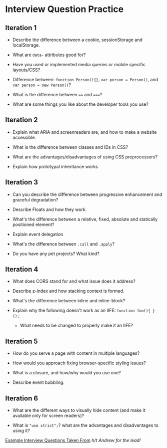 # Interview Question Practice

## Iteration 1

- Describe the difference between a cookie, sessionStorage and localStorage.

- What are `data-` attributes good for?

- Have you used or implemented media queries or mobile specific layouts/CSS?

- Difference between: `function Person(){}`, `var person = Person()`, and `var person = new Person()`?

- What is the difference between `==` and `===`?

- What are some things you like about the developer tools you use?

## Iteration 2

- Explain what ARIA and screenreaders are, and how to make a website accessible.

- What is the difference between classes and IDs in CSS?

- What are the advantages/disadvantages of using CSS preprocessors?

- Explain how prototypal inheritance works


## Iteration 3

- Can you describe the difference between progressive enhancement and graceful degradation?

- Describe Floats and how they work.

- What's the difference between a relative, fixed, absolute and statically positioned element?

- Explain event delegation

- What's the difference between `.call` and `.apply`?

- Do you have any pet projects? What kind?

## Iteration 4

- What does CORS stand for and what issue does it address?

- Describe z-index and how stacking context is formed.

- What's the difference between inline and inline-block?

- Explain why the following doesn't work as an IIFE: `function foo(){ }();`.
  - What needs to be changed to properly make it an IIFE?

## Iteration 5

- How do you serve a page with content in multiple languages?

- How would you approach fixing browser-specific styling issues?

- What is a closure, and how/why would you use one?

- Describe event bubbling.

## Iteration 6

- What are the different ways to visually hide content (and make it available only for screen readers)?

- What is `"use strict";`? what are the advantages and disadvantages to using it?
















[Example Interview Questions Taken From](https://github.com/h5bp/Front-end-Developer-Interview-Questions)
_h/t Andrew for the lead!_
